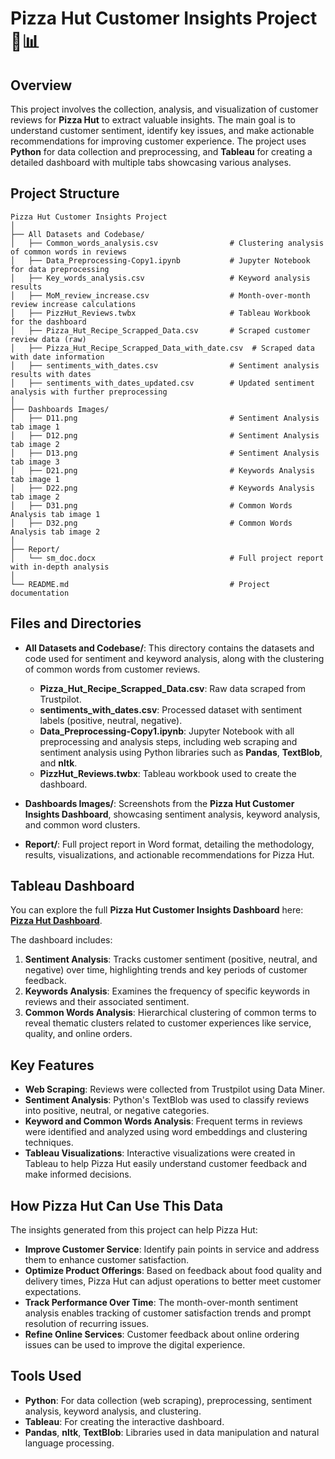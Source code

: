# Pizza Hut Customer Insights Project 🍕📊

## Overview
This project involves the collection, analysis, and visualization of customer reviews for **Pizza Hut** to extract valuable insights. The main goal is to understand customer sentiment, identify key issues, and make actionable recommendations for improving customer experience. The project uses **Python** for data collection and preprocessing, and **Tableau** for creating a detailed dashboard with multiple tabs showcasing various analyses.

## Project Structure

```
Pizza Hut Customer Insights Project
│
├── All Datasets and Codebase/
│   ├── Common_words_analysis.csv                # Clustering analysis of common words in reviews
│   ├── Data_Preprocessing-Copy1.ipynb           # Jupyter Notebook for data preprocessing
│   ├── Key_words_analysis.csv                   # Keyword analysis results
│   ├── MoM_review_increase.csv                  # Month-over-month review increase calculations
│   ├── PizzHut_Reviews.twbx                     # Tableau Workbook for the dashboard
│   ├── Pizza_Hut_Recipe_Scrapped_Data.csv       # Scraped customer review data (raw)
│   ├── Pizza_Hut_Recipe_Scrapped_Data_with_date.csv  # Scraped data with date information
│   ├── sentiments_with_dates.csv                # Sentiment analysis results with dates
│   ├── sentiments_with_dates_updated.csv        # Updated sentiment analysis with further preprocessing
│
├── Dashboards Images/
│   ├── D11.png                                  # Sentiment Analysis tab image 1
│   ├── D12.png                                  # Sentiment Analysis tab image 2
│   ├── D13.png                                  # Sentiment Analysis tab image 3
│   ├── D21.png                                  # Keywords Analysis tab image 1
│   ├── D22.png                                  # Keywords Analysis tab image 2
│   ├── D31.png                                  # Common Words Analysis tab image 1
│   ├── D32.png                                  # Common Words Analysis tab image 2
│
├── Report/
│   └── sm_doc.docx                              # Full project report with in-depth analysis
│
└── README.md                                    # Project documentation
```

## Files and Directories

- **All Datasets and Codebase/**: This directory contains the datasets and code used for sentiment and keyword analysis, along with the clustering of common words from customer reviews.
  - **Pizza_Hut_Recipe_Scrapped_Data.csv**: Raw data scraped from Trustpilot.
  - **sentiments_with_dates.csv**: Processed dataset with sentiment labels (positive, neutral, negative).
  - **Data_Preprocessing-Copy1.ipynb**: Jupyter Notebook with all preprocessing and analysis steps, including web scraping and sentiment analysis using Python libraries such as **Pandas**, **TextBlob**, and **nltk**.
  - **PizzHut_Reviews.twbx**: Tableau workbook used to create the dashboard.
  
- **Dashboards Images/**: Screenshots from the **Pizza Hut Customer Insights Dashboard**, showcasing sentiment analysis, keyword analysis, and common word clusters.

- **Report/**: Full project report in Word format, detailing the methodology, results, visualizations, and actionable recommendations for Pizza Hut.

## Tableau Dashboard

You can explore the full **Pizza Hut Customer Insights Dashboard** here: [**Pizza Hut Dashboard**](https://public.tableau.com/views/PizzaHutCustomerInsightsDashboardSentimentandClusteringAnalysis/SentimentAnalysis?:language=en-US&publish=yes&:sid=&:redirect=auth&:display_count=n&:origin=viz_share_link).

The dashboard includes:
1. **Sentiment Analysis**: Tracks customer sentiment (positive, neutral, and negative) over time, highlighting trends and key periods of customer feedback.
2. **Keywords Analysis**: Examines the frequency of specific keywords in reviews and their associated sentiment.
3. **Common Words Analysis**: Hierarchical clustering of common terms to reveal thematic clusters related to customer experiences like service, quality, and online orders.

## Key Features

- **Web Scraping**: Reviews were collected from Trustpilot using Data Miner.
- **Sentiment Analysis**: Python's TextBlob was used to classify reviews into positive, neutral, or negative categories.
- **Keyword and Common Words Analysis**: Frequent terms in reviews were identified and analyzed using word embeddings and clustering techniques.
- **Tableau Visualizations**: Interactive visualizations were created in Tableau to help Pizza Hut easily understand customer feedback and make informed decisions.

## How Pizza Hut Can Use This Data

The insights generated from this project can help Pizza Hut:
- **Improve Customer Service**: Identify pain points in service and address them to enhance customer satisfaction.
- **Optimize Product Offerings**: Based on feedback about food quality and delivery times, Pizza Hut can adjust operations to better meet customer expectations.
- **Track Performance Over Time**: The month-over-month sentiment analysis enables tracking of customer satisfaction trends and prompt resolution of recurring issues.
- **Refine Online Services**: Customer feedback about online ordering issues can be used to improve the digital experience.

## Tools Used

- **Python**: For data collection (web scraping), preprocessing, sentiment analysis, keyword analysis, and clustering.
- **Tableau**: For creating the interactive dashboard.
- **Pandas**, **nltk**, **TextBlob**: Libraries used in data manipulation and natural language processing.
